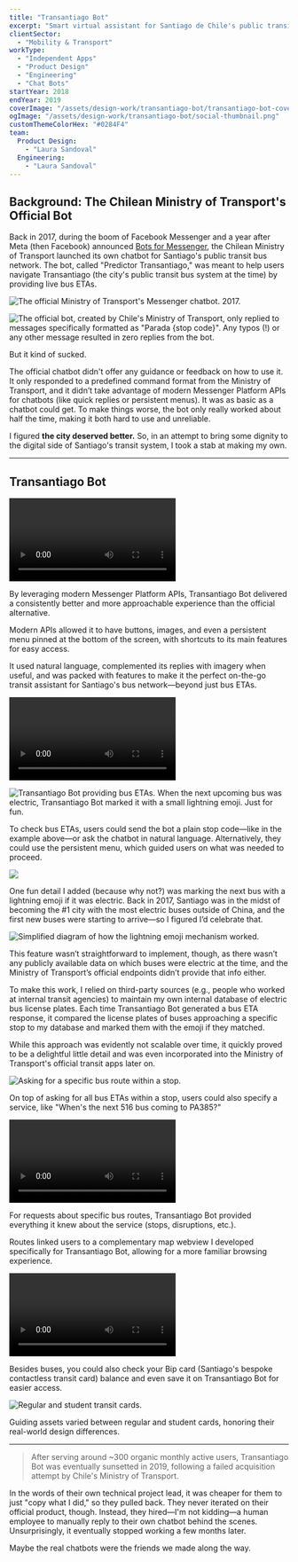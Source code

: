 ```yaml
---
title: "Transantiago Bot"
excerpt: "Smart virtual assistant for Santiago de Chile's public transit bus network."
clientSector:
  - "Mobility & Transport"
workType:
  - "Independent Apps"
  - "Product Design"
  - "Engineering"
  - "Chat Bots"
startYear: 2018
endYear: 2019
coverImage: "/assets/design-work/transantiago-bot/transantiago-bot-cover.mp4"
ogImage: "/assets/design-work/transantiago-bot/social-thumbnail.png"
customThemeColorHex: "#0284F4"
team:
  Product Design:
    - "Laura Sandoval"
  Engineering:
    - "Laura Sandoval"
---
```


## Background: The Chilean Ministry of Transport's Official Bot

Back in 2017, during the boom of Facebook Messenger and a year after Meta (then Facebook) announced [Bots for Messenger](https://developers.facebook.com/blog/post/2016/07/01/bots-for-messenger-updates/), the Chilean Ministry of Transport launched its own chatbot for Santiago's public transit bus network. The bot, called "Predictor Transantiago," was meant to help users navigate Transantiago (the city's public transit bus system at the time) by providing live bus ETAs.

![The official Ministry of Transport's Messenger chatbot. 2017.](/assets/design-work/transantiago-bot/mtt-bot-screen-recording-2017-2.gif)

![The official bot, created by Chile's Ministry of Transport, only replied to messages specifically formatted as "Parada {stop code}". Any typos (!) or any other message resulted in zero replies from the bot.](/assets/design-work/transantiago-bot/mtt-bot-screen-recording-2017.gif)

But it kind of sucked.

The official chatbot didn't offer any guidance or feedback on how to use it. It only responded to a predefined command format from the Ministry of Transport, and it didn’t take advantage of modern Messenger Platform APIs for chatbots (like quick replies or persistent menus). It was as basic as a chatbot could get. To make things worse, the bot only really worked about half the time, making it both hard to use and unreliable.

I figured **the city deserved better.** So, in an attempt to bring some dignity to the digital side of Santiago's transit system, I took a stab at making my own.

---

## Transantiago Bot

![Transantiago Bot's onboarding experience, leveraging modern Messenger features to provide a more approachable experience to transit compared to the official alternative.](/assets/design-work/transantiago-bot/transantiago-bot-onboarding.mp4)

By leveraging modern Messenger Platform APIs, Transantiago Bot delivered a consistently better and more approachable experience than the official alternative.

Modern APIs allowed it to have buttons, images, and even a persistent menu pinned at the bottom of the screen, with shortcuts to its main features for easy access.

It used natural language, complemented its replies with imagery when useful, and was packed with features to make it the perfect on-the-go transit assistant for Santiago's bus network—beyond just bus ETAs.

![When in need of additional information, like a stop code, Transantiago Bot provided guidance to users on what it needed to proceed.](/assets/design-work/transantiago-bot/transantiago-bot-bus-stop-guided.mp4)

![Transantiago Bot providing bus ETAs. When the next upcoming bus was electric, Transantiago Bot marked it with a small lightning emoji. Just for fun.](/assets/design-work/transantiago-bot/transantiago-bot-bus-stop.png)

To check bus ETAs, users could send the bot a plain stop code—like in the example above—or ask the chatbot in natural language. Alternatively, they could use the persistent menu, which guided users on what was needed to proceed.

![](/assets/design-work/transantiago-bot/transantiago-bot-bus-stop-lightning.png)

One fun detail I added (because why not?) was marking the next bus with a lightning emoji if it was electric. Back in 2017, Santiago was in the midst of becoming the #1 city with the most electric buses outside of China, and the first new buses were starting to arrive—so I figured I’d celebrate that.

![Simplified diagram of how the lightning emoji mechanism worked.](/assets/design-work/transantiago-bot/api-diagram.png)

This feature wasn’t straightforward to implement, though, as there wasn’t any publicly available data on which buses were electric at the time, and the Ministry of Transport’s official endpoints didn’t provide that info either.

To make this work, I relied on third-party sources (e.g., people who worked at internal transit agencies) to maintain my own internal database of electric bus license plates. Each time Transantiago Bot generated a bus ETA response, it compared the license plates of buses approaching a specific stop to my database and marked them with the emoji if they matched.

While this approach was evidently not scalable over time, it quickly proved to be a delightful little detail and was even incorporated into the Ministry of Transport's official transit apps later on.

![Asking for a specific bus route within a stop.](/assets/design-work/transantiago-bot/transantiago-bot-bus-stop-and-route.png)

On top of asking for all bus ETAs within a stop, users could also specify a service, like "When's the next 516 bus coming to PA385?"

![For more complex requests, like bus routes, I made complementary webviews Transantiago Bot could link to, without abandoning Messenger.](/assets/design-work/transantiago-bot/transantiago-bot-bus-route.mp4)

For requests about specific bus routes, Transantiago Bot provided everything it knew about the service (stops, disruptions, etc.).

Routes linked users to a complementary map webview I developed specifically for Transantiago Bot, allowing for a more familiar browsing experience.

![First-time user experience for checking your transit card balance on Transantiago Bot.](/assets/design-work/transantiago-bot/transantiago-bot-card-balance-ftux.mp4)

Besides buses, you could also check your Bip card (Santiago's bespoke contactless transit card) balance and even save it on Transantiago Bot for easier access.

![Regular and student transit cards.](/assets/design-work/transantiago-bot/transantiago-bot-transit-cards.png)

Guiding assets varied between regular and student cards, honoring their real-world design differences.

---

> After serving around ~300 organic monthly active users, Transantiago Bot was eventually sunsetted in 2019, following a failed acquisition attempt by Chile's Ministry of Transport.

In the words of their own technical project lead, it was cheaper for them to just "copy what I did," so they pulled back. They never iterated on their official product, though. Instead, they hired—I'm not kidding—a human employee to manually reply to their own chatbot behind the scenes. Unsurprisingly, it eventually stopped working a few months later. 

Maybe the real chatbots were the friends we made along the way.
